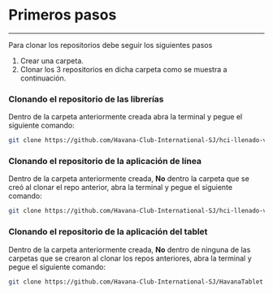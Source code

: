 # Primeros pasos
---------------------

Para clonar los repositorios debe seguir los siguientes pasos

1. Crear una carpeta.
2. Clonar los 3 repositorios en dicha carpeta como se muestra a continuación.

### Clonando el repositorio de las librerías

Dentro de la carpeta anteriormente creada abra la terminal y pegue el siguiente comando:

```Bash
git clone https://github.com/Havana-Club-International-SJ/hci-llenado-vaciado-libs.git
```

### Clonando el repositorio de la aplicación de línea

Dentro de la carpeta anteriormente creada, **No** dentro la carpeta que se creó al clonar el repo anterior, abra la terminal y pegue el siguiente comando:

```Bash
git clone https://github.com/Havana-Club-International-SJ/hci-llenado-vaciado.git
```

### Clonando el repositorio de la aplicación del tablet

Dentro de la carpeta anteriormente creada, **No** dentro de ninguna de las carpetas que se crearon al clonar los repos anteriores, abra la terminal y pegue el siguiente comando:

```Bash
git clone https://github.com/Havana-Club-International-SJ/HavanaTablet.git
```
